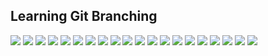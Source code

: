 ## Learning Git Branching

![](gitgame/1.png)
![](gitgame/2.png)
![](gitgame/3.png)
![](gitgame/4.png)
![](gitgame/6.png)
![](gitgame/7.png)
![](gitgame/8.png)
![](gitgame/9.png)
![](gitgame/10.png)
![](gitgame/11.png)
![](gitgame/12.png)
![](gitgame/13.png)
![](gitgame/14.png)
![](gitgame/18.png)
![](gitgame/15.png)
![](gitgame/17.png)
![](gitgame/16.png)
![](gitgame/git-2.png)
![](gitgame/git-3.png)
![](gitgame/git-4.png)

